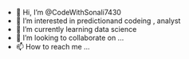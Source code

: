 - 👋 Hi, I’m @CodeWithSonali7430
- 👀 I’m interested in predictionand codeing , analyst
- 🌱 I’m currently learning data science
- 💞️ I’m looking to collaborate on ...
- 📫 How to reach me ...

<!---
CodeWithSonali7430/CodeWithSonali7430 is a ✨ special ✨ repository because its `README.md` (this file) appears on your GitHub profile.
You can click the Preview link to take a look at your changes.
--->
